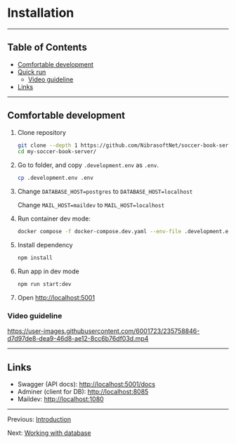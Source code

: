 # Installation

---

## Table of Contents <!-- omit in toc -->

- [Comfortable development](#comfortable-development)
- [Quick run](quick-run)
  - [Video guideline](#video-guideline)
- [Links](#links)

---

## Comfortable development

1. Clone repository

   ```bash
   git clone --depth 1 https://github.com/NibrasoftNet/soccer-book-server
   cd my-soccer-book-server/
   ```

1. Go to folder, and copy `.development.env` as `.env`.

   ```bash
   cp .development.env .env
   ```

1. Change `DATABASE_HOST=postgres` to `DATABASE_HOST=localhost`

   Change `MAIL_HOST=maildev` to `MAIL_HOST=localhost`

1. Run container dev mode:

   ```bash
   docker compose -f docker-compose.dev.yaml --env-file .development.env up -d
   ```

1. Install dependency

   ```bash
   npm install
   ```

1. Run app in dev mode

   ```bash
   npm run start:dev
   ```

1. Open <http://localhost:5001>


### Video guideline

<https://user-images.githubusercontent.com/6001723/235758846-d7d97de8-dea9-46d8-ae12-8cc6b76df03d.mp4>

---

## Links

- Swagger (API docs): <http://localhost:5001/docs>
- Adminer (client for DB): <http://localhost:8085>
- Maildev: <http://localhost:1080>

---

Previous: [Introduction](introduction.md)

Next: [Working with database](database.md)
